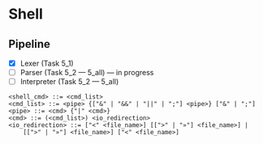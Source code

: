 # Shell

## Pipeline
- [x] Lexer (Task 5_1)
- [ ] Parser (Task 5_2 — 5_all) — in progress
- [ ] Interpreter (Task 5_2 — 5_all)

```
<shell_cmd> ::= <cmd_list>
<cmd_list> ::= <pipe> {["&" | "&&" | "||" | ";"] <pipe>} ["&" | ";"]
<pipe> ::= <cmd> {"|" <cmd>}
<cmd> ::= (<cmd_list>) <io_redireсtion>
<io_redireсtion> ::= ["<" <file_name>] [[">" | "»"] <file_name>] |
    [[">" | "»"] <file_name>] ["<" <file_name>]
```